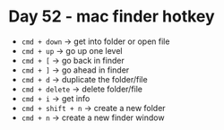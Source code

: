 <!--
 * @Author: Ada J
 * @Date: 2022-07-29 20:57:00
 * @LastEditTime: 2022-08-03 21:41:02
 * @Description: 
-->
# Day 52 - mac finder hotkey

* `cmd + down` -> get into folder or open file
* `cmd + up` -> go up one level
* `cmd + [` -> go back in finder
* `cmd + ]` -> go ahead in finder
* `cmd + d` -> duplicate the folder/file
* `cmd + delete` -> delete folder/file
* `cmd + i` -> get info
* `cmd + shift + n` -> create a new folder
* `cmd + n` -> create a new finder window
